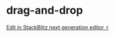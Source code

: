# drag-and-drop

[Edit in StackBlitz next generation editor ⚡️](https://stackblitz.com/~/github.com/matias-salas/drag-and-drop)